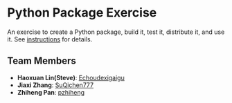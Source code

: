 # Python Package Exercise

An exercise to create a Python package, build it, test it, distribute it, and use it. See [instructions](./instructions.md) for details.


## Team Members
- **Haoxuan Lin(Steve)**: [Echoudexigaigu](https://github.com/Echoudexigaigu)
- **Jiaxi Zhang**: [SuQichen777](https://github.com/SuQichen777)
- **Zhiheng Pan**: [pzhiheng](https://github.com/pzhiheng)
